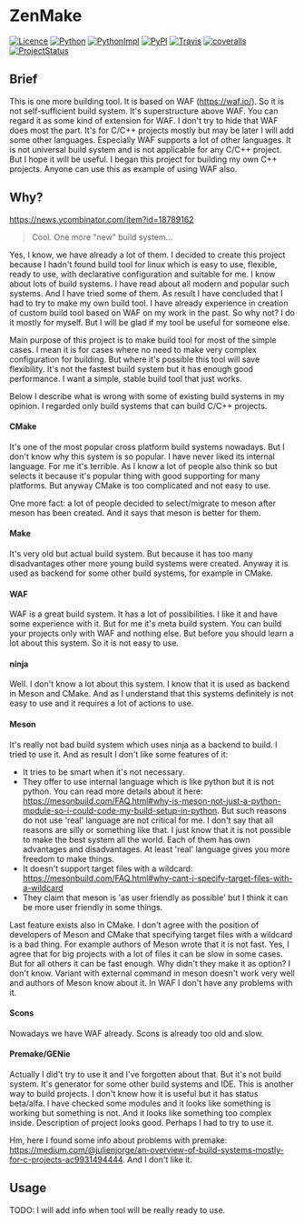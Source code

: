 # ZenMake

[![Licence](https://img.shields.io/pypi/l/zenmake.svg)](https://pypi.org/project/zenmake/)
[![Python](https://img.shields.io/pypi/pyversions/zenmake.svg)](https://pypi.org/project/zenmake/)
[![PythonImpl](https://img.shields.io/pypi/implementation/zenmake.svg)](https://pypi.org/project/zenmake/)
[![PyPI](https://img.shields.io/pypi/v/zenmake.svg)](https://pypi.org/project/zenmake/)
[![Travis](https://travis-ci.com/pustotnik/zenmake.svg?branch=master)](https://travis-ci.com/pustotnik/zenmake)
[![coveralls](https://coveralls.io/repos/github/pustotnik/zenmake/badge.svg)](https://coveralls.io/github/pustotnik/zenmake)
[![ProjectStatus](https://img.shields.io/pypi/status/zenmake.svg)](https://pypi.org/project/zenmake/)

## Brief
This is one more building tool. It is based on WAF (https://waf.io/). So it is not self-sufficient build system. It's superstructure above WAF. You can regard it as some kind of extension for WAF. I don't try to hide that WAF does most the part. It's for C/C++ projects mostly but may be later I will add some other languages. Especially WAF supports a lot of other languages. It is not universal build system and is not applicable for any C/C++ project. But I hope it will be useful. I began this project for building my own C++ projects. Anyone can use this as example of using WAF also.

## Why?
https://news.ycombinator.com/item?id=18789162
> Cool. One more "new" build system...

Yes, I know, we have already a lot of them.
I decided to create this project because I hadn't found build tool for linux which is easy to use, flexible, ready to use, with declarative configuration and suitable for me. I know about lots of build systems. I have read about all modern and popular such systems. And I have tried some of them. As result I have concluded that I had to try to make my own build tool. I have already experience in creation of custom build tool based on WAF on my work in the past. So why not? I do it mostly for myself. But I will be glad if my tool be useful for someone else.

Main purpose of this project is to make build tool for most of the simple cases. I mean it is for cases where no need to make very complex configuration for building. But where it's possible this tool will save flexibility. It's not the fastest build system but it has enough good performance. I want a simple, stable build tool that just works.

Below I describe what is wrong with some of existing build systems in my opinion. I regarded only build systems that can build C/C++ projects.

#### CMake
It's one of the most popular cross platform build systems nowadays. But I don't know why this system is so popular. I have never liked its internal language. For me it's terrible. As I know a lot of people also think so but selects it because it's popular thing with good supporting for many platforms. But anyway CMake is too complicated and not easy to use.

One more fact: a lot of people decided to select/migrate to meson after meson has been created. And it says that meson is better for them.

#### Make
It's very old but actual build system. But because it has too many disadvantages other more young build systems were created. Anyway it is used as backend for some other build systems, for example in CMake.

#### WAF
WAF is a great build system. It has a lot of possibilities. I like it and have some experience with it. But for me it's meta build system. You can build your projects only with WAF and nothing else. But before you should learn a lot about this system. So it is not easy to use.

#### ninja
Well. I don't know a lot about this system. I know that it is used as backend in Meson and CMake. And as I understand that this systems definitely is not easy to use and it requires a lot of actions to use.

#### Meson
It's really not bad build system which uses ninja as a backend to build. I tried to use it. And as result I don't like some features of it:

- It tries to be smart when it's not necessary.
- They offer to use internal language which is like python but it is not python. You can read more details about it here: https://mesonbuild.com/FAQ.html#why-is-meson-not-just-a-python-module-so-i-could-code-my-build-setup-in-python. But such reasons do not use 'real' language are not critical for me. I don't say that all reasons are silly or something like that. I just know that it is not possible to make the best system all the world. Each of them has own advantages and disadvantages. At least 'real' language gives you more freedom to make things.
- It doesn't support target files with a wildcard: https://mesonbuild.com/FAQ.html#why-cant-i-specify-target-files-with-a-wildcard
- They claim that meson is 'as user friendly as possible' but I think it can be more user friendly in some things.

Last feature exists also in CMake. I don't agree with the position of developers of Meson and CMake that specifying target files with a wildcard is a bad thing. For example authors of Meson wrote that it is not fast. Yes, I agree that for big projects with a lot of files it can be slow in some cases. But for all others it can be fast enough. Why didn't they make it as option? I don't know. Variant with external command in meson doesn't work very well and authors of Meson know about it. In WAF I don't have any problems with it.

#### Scons
Nowadays we have WAF already. Scons is already too old and slow.

#### Premake/GENie
Actually I did't try to use it and I've forgotten about that. But it's not build system. It's generator for some other build systems and IDE. This is another way to build projects. I don't know how it is useful but it has status beta/alfa. I have checked some modules and it looks like something is working but something is not. And it looks like something too complex inside. Description of project looks good. Perhaps I had to try to use it.

Hm, here I found some info about problems with premake: https://medium.com/@julienjorge/an-overview-of-build-systems-mostly-for-c-projects-ac9931494444. And I don't like it.


## Usage
TODO: I will add info when tool will be really ready to use.
